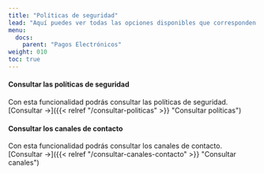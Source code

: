 ```yaml
---
title: "Políticas de seguridad"
lead: "Aquí puedes ver todas las opciones disponibles que corresponden a las políticas de seguridad"
menu:
  docs:
    parent: "Pagos Electrónicos"
weight: 010
toc: true
---
```


#### Consultar las políticas de seguridad

Con esta funcionalidad podrás consultar las políticas de seguridad. [Consultar →]({{< relref "/consultar-politicas" >}} "Consultar políticas")

#### Consultar los canales de contacto

Con esta funcionalidad podrás consultar los canales de contacto. [Consultar →]({{< relref "/consultar-canales-contacto" >}} "Consultar canales")
